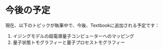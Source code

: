 # 今後の予定

現在、以下のトピックが執筆中で、今後、Textbookに追加される予定です：

1. イジングモデルの超電導量子コンピューターへのマッピング
2. 量子状態トモグラフィーと量子プロセストモグラフィー
